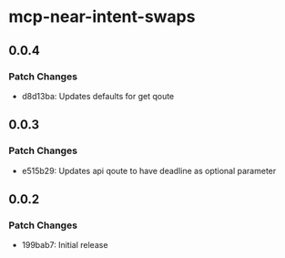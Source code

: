 # mcp-near-intent-swaps

## 0.0.4

### Patch Changes

- d8d13ba: Updates defaults for get qoute

## 0.0.3

### Patch Changes

- e515b29: Updates api qoute to have deadline as optional parameter

## 0.0.2

### Patch Changes

- 199bab7: Initial release
